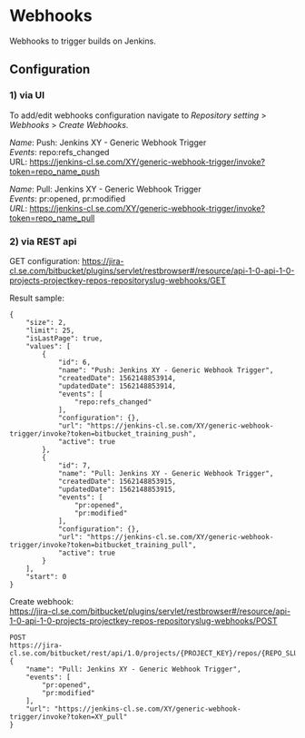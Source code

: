 # Webhooks

Webhooks to trigger builds on Jenkins.

## Configuration

### 1) via UI

To add/edit webhooks configuration navigate to *Repository setting* > *Webhooks* > *Create Webhooks*.

*Name*: Push: Jenkins XY - Generic Webhook Trigger  
*Events*: repo:refs_changed  
URL: https://jenkins-cl.se.com/XY/generic-webhook-trigger/invoke?token=repo_name_push

*Name*: Pull: Jenkins XY - Generic Webhook Trigger  
*Events*: pr:opened, pr:modified  
*URL*: https://jenkins-cl.se.com/XY/generic-webhook-trigger/invoke?token=repo_name_pull  

### 2) via REST api

GET configuration:
https://jira-cl.se.com/bitbucket/plugins/servlet/restbrowser#/resource/api-1-0-api-1-0-projects-projectkey-repos-repositoryslug-webhooks/GET

Result sample:

```
{
    "size": 2,
    "limit": 25,
    "isLastPage": true,
    "values": [
        {
            "id": 6,
            "name": "Push: Jenkins XY - Generic Webhook Trigger",
            "createdDate": 1562148853914,
            "updatedDate": 1562148853914,
            "events": [
                "repo:refs_changed"
            ],
            "configuration": {},
            "url": "https://jenkins-cl.se.com/XY/generic-webhook-trigger/invoke?token=bitbucket_training_push",
            "active": true
        },
        {
            "id": 7,
            "name": "Pull: Jenkins XY - Generic Webhook Trigger",
            "createdDate": 1562148853915,
            "updatedDate": 1562148853915,
            "events": [
                "pr:opened",
                "pr:modified"
            ],
            "configuration": {},
            "url": "https://jenkins-cl.se.com/XY/generic-webhook-trigger/invoke?token=bitbucket_training_pull",
            "active": true
        }
    ],
    "start": 0
}
```

Create webhook:  
https://jira-cl.se.com/bitbucket/plugins/servlet/restbrowser#/resource/api-1-0-api-1-0-projects-projectkey-repos-repositoryslug-webhooks/POST

```
POST 
https://jira-cl.se.com/bitbucket/rest/api/1.0/projects/{PROJECT_KEY}/repos/{REPO_SLUG}/webhooks
{
    "name": "Pull: Jenkins XY - Generic Webhook Trigger",
    "events": [
        "pr:opened",
        "pr:modified"
    ],
    "url": "https://jenkins-cl.se.com/XY/generic-webhook-trigger/invoke?token=XY_pull"
}
```


